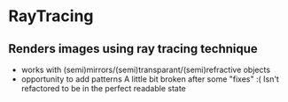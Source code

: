 # RayTracing
## Renders images using ray tracing technique
+ works with (semi)mirrors/(semi)transparant/(semi)refractive objects
+ opportunity to add patterns
A little bit broken after some "fixes" :(
Isn't refactored to be in the perfect readable state
